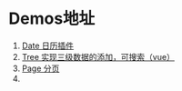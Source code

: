 # Demos地址
1. [Date 日历插件](https://geekfeier.github.io/demos/date)
2. [Tree 实现三级数据的添加，可搜索（vue）](https://geekfeier.github.io/demos/tree)
3. [Page 分页](https://geekfeier.github.io/demos/tree)
4. 


